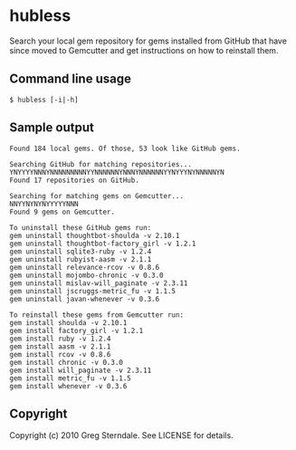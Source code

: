 # hubless

Search your local gem repository for gems installed from GitHub that have since moved to Gemcutter and get instructions on how to reinstall them.

## Command line usage

	$ hubless [-i|-h]

## Sample output

	Found 184 local gems. Of those, 53 look like GitHub gems.

	Searching GitHub for matching repositories...
	YNYYYYNNNYNNNNNNNNNYYNNNNNNYNNNYNNNNNNYYNYYYNYNNNNNYN
	Found 17 repositories on GitHub.

	Searching for matching gems on Gemcutter...
	NNYYNYNYNYYYYYNNN
	Found 9 gems on Gemcutter.

	To uninstall these GitHub gems run:
	gem uninstall thoughtbot-shoulda -v 2.10.1
	gem uninstall thoughtbot-factory_girl -v 1.2.1
	gem uninstall sqlite3-ruby -v 1.2.4
	gem uninstall rubyist-aasm -v 2.1.1
	gem uninstall relevance-rcov -v 0.8.6
	gem uninstall mojombo-chronic -v 0.3.0
	gem uninstall mislav-will_paginate -v 2.3.11
	gem uninstall jscruggs-metric_fu -v 1.1.5
	gem uninstall javan-whenever -v 0.3.6

	To reinstall these gems from Gemcutter run:
	gem install shoulda -v 2.10.1
	gem install factory_girl -v 1.2.1
	gem install ruby -v 1.2.4
	gem install aasm -v 2.1.1
	gem install rcov -v 0.8.6
	gem install chronic -v 0.3.0
	gem install will_paginate -v 2.3.11
	gem install metric_fu -v 1.1.5
	gem install whenever -v 0.3.6

## Copyright

Copyright (c) 2010 Greg Sterndale. See LICENSE for details.
